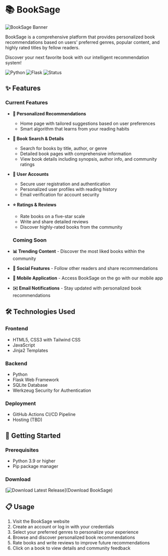 # 📚 BookSage

![BookSage Banner](https://via.placeholder.com/1200x300/4F46E5/FFFFFF?text=BookSage+-+Your+Academic+Book+Community)

BookSage is a comprehensive platform that provides personalized book recommendations based on users' preferred genres, popular content, and highly rated titles by fellow readers. 

Discover your next favorite book with our intelligent recommendation system!




![Python](https://img.shields.io/badge/Python-3.9+-blue)
![Flask](https://img.shields.io/badge/Flask-2.0+-lightgrey)
![Status](https://img.shields.io/badge/Status-In%20Development-yellow)

## ✨ Features

### Current Features
- **🔮 Personalized Recommendations** 
  - Home page with tailored suggestions based on user preferences
  - Smart algorithm that learns from your reading habits

- **📖 Book Search & Details** 
  - Search for books by title, author, or genre
  - Detailed book pages with comprehensive information
  - View book details including synopsis, author info, and community ratings

- **👤 User Accounts** 
  - Secure user registration and authentication
  - Personalized user profiles with reading history
  - Email verification for account security

- **⭐ Ratings & Reviews** 
  - Rate books on a five-star scale
  - Write and share detailed reviews
  - Discover highly-rated books from the community

  ### Coming Soon
- **📊 Trending Content** - Discover the most liked books within the community
- **💬 Social Features** - Follow other readers and share recommendations
- **📱 Mobile Application** - Access BookSage on the go with our mobile app
- **✉️ Email Notifications** - Stay updated with personalized book recommendations

## 🛠️ Technologies Used

### Frontend
- HTML5, CSS3 with Tailwind CSS
- JavaScript
- Jinja2 Templates

### Backend
- Python
- Flask Web Framework
- SQLite Database
- Werkzeug Security for Authentication

### Deployment
- GitHub Actions CI/CD Pipeline
- Hosting (TBD)

## 🚀 Getting Started

### Prerequisites
- Python 3.9 or higher
- Pip package manager

### Download

[![Download Latest Release](https://img.shields.io/github/v/release/yourusername/BookSage?label=Download&style=for-the-badge)](Download BookSage)

## 📋 Usage

1. Visit the BookSage website
2. Create an account or log in with your credentials
3. Select your preferred genres to personalize your experience
4. Browse and discover personalized book recommendations
5. Rate books and write reviews to improve future recommendations
6. Click on a book to view details and community feedback

